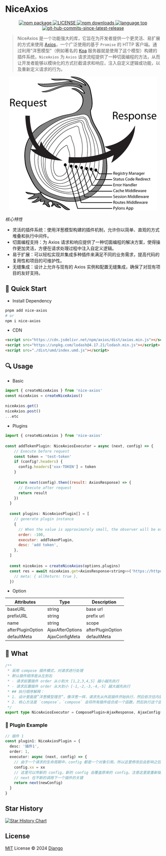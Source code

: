 # NiceAxios

<p align="center">
  <a href="https://www.npmjs.com/package/nice-axios"><img src="https://badgen.net/npm/v/nice-axios" alt="npm package">
  </a>
  <a href="./LICENSE"><img src="https://img.shields.io/github/license/sixdjango/nice-axios" alt="LICENSE">
  </a>
  <!-- <a href=""><img src="https://img.shields.io/github/package-json/author/sixdjango/nice-axios
  " alt="author">
  </a> -->
  <a href="https://www.npmjs.com/package/nice-axios"><img src="https://img.shields.io/npm/dy/nice-axios" alt="npm downloads">
  </a>
  <!-- <a href=""><img src="https://img.shields.io/github/actions/workflow/status/sixdjango/nice-axios/release.yml?branch=main
  " alt="github action state">
  </a> -->
  <a href=""><img src="https://img.shields.io/github/languages/top/sixdjango/nice-axios" alt="language top">
  </a>
  <a href=""><img src="https://img.shields.io/github/commits-since/sixdjango/nice-axios/latest" alt="git-hub-commits-since-latest-release">
  </a>

</p>

> NiceAxios 是一个功能强大的库，它旨在为开发者提供一个更灵活、易扩展的方式来使用 [Axios](https://axios-http.com/)，一个广泛使用的基于 `Promise` 的 HTTP 客户端。通过利用"洋葱模型"（例如著名的 [Koa](https://koajs.com/) 服务器就是使用了这个模型）构建的插件系统，`NiceAxios` 为 `Axios` 请求流程提供了一种切面编程的方法，从而让开发者能够以模块化的方式拦截请求和响应，注入自定义逻辑或功能，以及重新定义请求的行为。

<div align="center">

[![onion-model-image](/assets/onion-model.png)](/assets/onion-model.png)

</div>

_核心特性_

- 灵活的插件系统：使用洋葱模型构建的插件机制，允许你以简单、直观的方式堆叠和执行中间件。
- 切面编程支持：为 Axios 请求和响应提供了一种切面编程的解决方案，使得操作更加灵活，方便在请求处理过程中注入自定义逻辑。
- 易于扩展：可以轻松实现并集成多种插件来满足不同的业务需求，提高代码的复用性和项目的可维护性。
- 无缝集成：设计上允许与现有的 Axios 实例和配置无缝集成，确保了对现有项目的友好支持。

## 🚀 Quick Start

- Install Dependency

```bash
pnpm add nice-axios
# or
npm i nice-axios
```

- CDN

```html
<script src="https://cdn.jsdelivr.net/npm/axios/dist/axios.min.js"></script>
<script src="https://unpkg.com/lodash@4.17.21/lodash.min.js"></script>
<script src="./dist/umd/index.umd.js"></script>
```

## 🔍 Usage

- Basic

```js
import { createNiceAxios } from 'nice-axios'
const niceAxios = createNiceAxios()

niceAxios.get()
niceAxios.post()
...etc

```

- Plugins

```js
import { createNiceAxios } from 'nice-axios'

const addTokenPlugin: NiceAxiosExecutor = async (next, config) => {
    // Execute before request
    const token = 'test-token'
    if (config?.headers) {
      config.headers['xxx-TOKEN'] = token
    }

    return next(config).then((result: AxiosResponse) => {
      // Execute after request
      return result
    })
  }

  const plugins: NiceAxiosPlugin[] = [
    // generate plugin instance
    {
      // When the value is approximately small, the observer will be executed earlier before the request. On the contrary, the larger the value, the earlier the observer will be executed after the request.
      order: -100,
      executor: addTokenPlugin,
      desc: 'add token',
    },
  ]

  const niceAxios = createNiceAxios(options,plugins)
  const res = await niceAxios.get<AxiosResponse<string>>('https://httpd.apache.org/', {
    // meta: { allReturn: true },
  })
```

- Option

| Attributes        | Type             | Description       |
| ----------------- | ---------------- | ----------------- |
| baseURL           | string           | base url          |
| prefixURL         | string           | prefix url        |
| name              | string           | scope             |
| afterPluginOption | AjaxAfterOptions | afterPluginOption |
| defaultMeta       | AjaxConfigMeta   | defaultMeta       |

## 🤔 What

```ts
/**
 * 采用 compose 插件模式，对请求进行处理
 * 默认插件顺序是从左到右
 * - 请求前置插件 order 从小到大 [1,2,3,4,5] 越小越先执行
 * - 请求后置插件 order 从大到小 [-1,-2,-3,-4,-5] 越大越先执行
 * ## 执行顺序解释：
 * 1. 设计里面是”洋葱模型理念“，像洋葱一样，请求先从外层插件开始执行，然后依次往内层执行，最后返回结果
 * 2. 核心方法是 `compose`，`compose` 会将所有插件组合成一个函数，然后执行这个函数，这个函数会依次执行所有插件
 */
export type NiceAxiosExecutor = ComposePlugin<AjaxResponse, AjaxConfig>
```

### 🌰 Plugin Example

```ts
// 插件 1
const plugin1: NiceAxiosPlugin = {
  desc: '插件1',
  order: 1,
  executor: async (next, config) => {
    // 由于一个请求的生命周期中，config 都是一个对象引用。所以这里修改后会影响之后的 config 的值
    config.xx = xx
    // 这里可以传新的 config，新的 config 会覆盖原来的 config。注意这里是重新赋值 oldConfig = newConfig
    // next 在不断的调用下一个插件的关键
    return next(newConfig)
  }
}
```

## Star History

<a href="https://star-history.com/#sixdjango/nice-axios&Date">
  <picture>
    <source media="(prefers-color-scheme: dark)" srcset="https://api.star-history.com/svg?repos=sixdjango/nice-axios&type=Date&theme=dark" />
    <source media="(prefers-color-scheme: light)" srcset="https://api.star-history.com/svg?repos=sixdjango/nice-axios&type=Date" />
    <img alt="Star History Chart" src="https://api.star-history.com/svg?repos=sixdjango/nice-axios&type=Date" />
  </picture>
</a>

## License

[MIT](./LICENSE) License © 2024 [Django](https://github.com/sixdjango)
